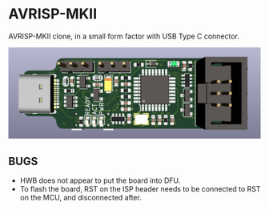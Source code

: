 # AVRISP-MKII

AVRISP-MKII clone, in a small form factor with USB Type C connector. 

![Render](docs/avrisp-mkii-render.png)

## BUGS
- HWB does not appear to put the board into DFU.
- To flash the board, RST on the ISP header needs to be connected to RST on the MCU, and disconnected after. 

